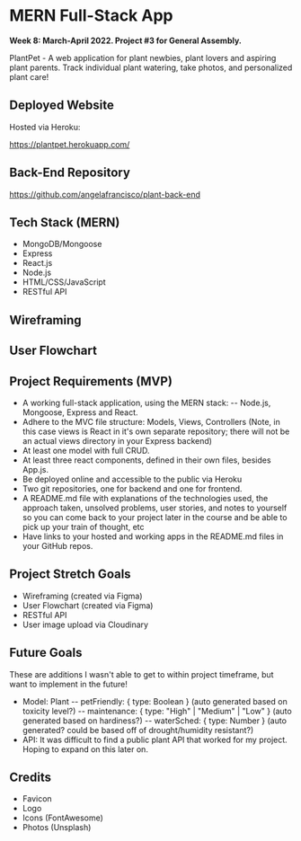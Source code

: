 # MERN Full-Stack App

**Week 8: March-April 2022. Project #3 for General Assembly.**

PlantPet - A web application for plant newbies, plant lovers and aspiring plant parents. Track individual plant watering, take photos, and personalized plant care!

## Deployed Website

Hosted via Heroku:

https://plantpet.herokuapp.com/

## Back-End Repository
https://github.com/angelafrancisco/plant-back-end

## Tech Stack (MERN)

- MongoDB/Mongoose
- Express
- React.js
- Node.js
- HTML/CSS/JavaScript
- RESTful API

## Wireframing

<!-- show images here -->

## User Flowchart

<!-- show images here -->

## Project Requirements (MVP)

- A working full-stack application, using the MERN stack: 
    -- Node.js, Mongoose, Express and React.
- Adhere to the MVC file structure: Models, Views, Controllers (Note, in this case views is React in it's own separate repository; there will not be an actual views directory in your Express backend)
- At least one model with full CRUD.
- At least three react components, defined in their own files, besides App.js.
- Be deployed online and accessible to the public via Heroku
- Two git repositories, one for backend and one for frontend.
- A README.md file with explanations of the technologies used, the approach taken, unsolved problems, user stories, and notes to yourself so you can come back to your project later in the course and be able to pick up your train of thought, etc
- Have links to your hosted and working apps in the README.md files in your GitHub repos.

## Project Stretch Goals

- Wireframing (created via Figma)
- User Flowchart (created via Figma)
- RESTful API
- User image upload via Cloudinary

## Future Goals
These are additions I wasn't able to get to within project timeframe, but want to implement in the future!

- Model: Plant
    -- petFriendly: { type: Boolean } (auto generated based on toxicity level?)
    -- maintenance: { type: "High" | "Medium" | "Low" } (auto generated based on hardiness?)
    -- waterSched: { type: Number } (auto generated? could be based off of drought/humidity resistant?)
- API: It was difficult to find a public plant API that worked for my project. Hoping to expand on this later on.


## Credits

- Favicon
- Logo
- Icons (FontAwesome)
- Photos (Unsplash)
